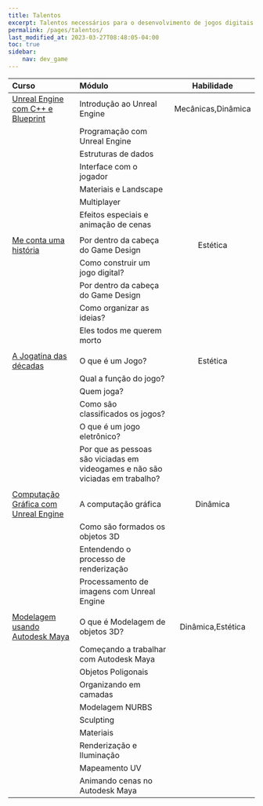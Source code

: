 ```yaml
---
title: Talentos
excerpt: Talentos necessários para o desenvolvimento de jogos digitais
permalink: /pages/talentos/
last_modified_at: 2023-03-27T08:48:05-04:00
toc: true  
sidebar:
    nav: dev_game 
---
```


| Curso                                                              | Módulo                                                                        |     Habilidade     |
| :----------------------------------------------------------------- | :---------------------------------------------------------------------------- | :----------------: |
| [Unreal Engine com C++ e Blueprint](/pages/unreal_engine/)         | Introdução ao Unreal Engine                                                   | Mecânicas,Dinâmica |
|                                                                    | Programação com Unreal Engine                                                 |                    |
|                                                                    | Estruturas de dados                                                           |                    |
|                                                                    | Interface com o jogador                                                       |                    |
|                                                                    | Materiais e Landscape                                                         |                    |
|                                                                    | Multiplayer                                                                   |                    |
|                                                                    | Efeitos especiais e animação de cenas                                         |                    |
|                                                                    |                                                                               |                    |
| [Me conta uma história](/pages/me_conta_uma_historia/)             | Por dentro da cabeça do Game Design                                           |      Estética      |
|                                                                    | Como construir um jogo digital?                                               |                    |
|                                                                    | Por dentro da cabeça do Game Design                                           |                    |
|                                                                    | Como organizar as ideias?                                                     |                    |
|                                                                    | Eles todos me querem morto                                                    |                    |
|                                                                    |                                                                               |                    |
| [A Jogatina das décadas](/pages/a_jogatina_das_decadas/)           | O que é um Jogo?                                                              |      Estética      |
|                                                                    | Qual a função do jogo?                                                        |                    |
|                                                                    | Quem joga?                                                                    |                    |
|                                                                    | Como são classificados os jogos?                                              |                    |
|                                                                    | O que é um jogo eletrônico?                                                   |                    |
|                                                                    | Por que as pessoas são viciadas em videogames e não são viciadas em trabalho? |                    |
|                                                                    |                                                                               |                    |
| [Computação Gráfica com Unreal Engine](/pages/computacao_grafica/) | A computação gráfica                                                          |      Dinâmica      |
|                                                                    | Como são formados os objetos 3D                                               |                    |
|                                                                    | Entendendo o processo de renderização                                         |                    |
|                                                                    | Processamento de imagens com Unreal Engine                                    |                    |
|                                                                    |                                                                               |                    |
| [Modelagem usando Autodesk Maya](/pages/modelagem3d)               | O que é Modelagem de objetos 3D?                                              | Dinâmica,Estética  |
|                                                                    | Começando a trabalhar com Autodesk Maya                                       |                    |
|                                                                    | Objetos Poligonais                                                            |                    |
|                                                                    | Organizando em camadas                                                        |                    |
|                                                                    | Modelagem NURBS                                                               |                    |
|                                                                    | Sculpting                                                                     |                    |
|                                                                    | Materiais                                                                     |                    |
|                                                                    | Renderização e Iluminação                                                     |                    |
|                                                                    | Mapeamento UV                                                                 |                    |
|                                                                    | Animando cenas no Autodesk Maya                                               |                    |
